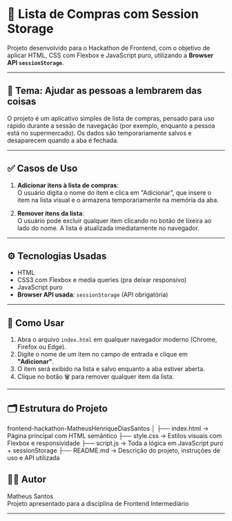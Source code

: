# 🛒 Lista de Compras com Session Storage

Projeto desenvolvido para o Hackathon de Frontend, com o objetivo de aplicar HTML, CSS com Flexbox e JavaScript puro, utilizando a **Browser API `sessionStorage`**.

---

## 🎯 Tema: Ajudar as pessoas a lembrarem das coisas

O projeto é um aplicativo simples de lista de compras, pensado para uso rápido durante a sessão de navegação (por exemplo, enquanto a pessoa está no supermercado). Os dados são temporariamente salvos e desaparecem quando a aba é fechada.

---

## ✅ Casos de Uso

1. **Adicionar itens à lista de compras**:  
   O usuário digita o nome do item e clica em "Adicionar", que insere o item na lista visual e o armazena temporariamente na memória da aba.

2. **Remover itens da lista**:  
   O usuário pode excluir qualquer item clicando no botão de lixeira ao lado do nome. A lista é atualizada imediatamente no navegador.

---

## ⚙️ Tecnologias Usadas

- HTML 
- CSS3 com Flexbox e media queries (pra deixar responsivo)
- JavaScript puro
- **Browser API usada**: `sessionStorage` (API obrigatória)

---

## 🧪 Como Usar

1. Abra o arquivo `index.html` em qualquer navegador moderno (Chrome, Firefox ou Edge).
2. Digite o nome de um item no campo de entrada e clique em **"Adicionar"**.
3. O item será exibido na lista e salvo enquanto a aba estiver aberta.
4. Clique no botão 🗑️ para remover qualquer item da lista.

---

## 🗂️ Estrutura do Projeto

frontend-hackathon-MatheusHenriqueDiasSantos
│
├── index.html       → Página principal com HTML semântico
├── style.css        → Estilos visuais com Flexbox e responsividade
├── script.js        → Toda a lógica em JavaScript puro + sessionStorage
├── README.md        → Descrição do projeto, instruções de uso e API utilizada


## 👨‍💻 Autor

Matheus Santos  
Projeto apresentado para a disciplina de Frontend Intermediário  

---

